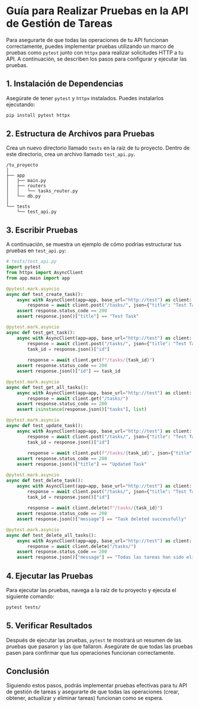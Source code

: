 # Guía para Realizar Pruebas en la API de Gestión de Tareas

Para asegurarte de que todas las operaciones de tu API funcionan correctamente, puedes implementar pruebas utilizando un marco de pruebas como `pytest` junto con `httpx` para realizar solicitudes HTTP a tu API. A continuación, se describen los pasos para configurar y ejecutar las pruebas.

## 1. Instalación de Dependencias

Asegúrate de tener `pytest` y `httpx` instalados. Puedes instalarlos ejecutando:

```bash
pip install pytest httpx
```

## 2. Estructura de Archivos para Pruebas

Crea un nuevo directorio llamado `tests` en la raíz de tu proyecto. Dentro de este directorio, crea un archivo llamado `test_api.py`.

```
/tu_proyecto
│
├── app
│   ├── main.py
│   ├── routers
│   │   └── tasks_router.py
│   └── db.py
│
└── tests
    └── test_api.py
```

## 3. Escribir Pruebas

A continuación, se muestra un ejemplo de cómo podrías estructurar tus pruebas en `test_api.py`:

```python
# tests/test_api.py
import pytest
from httpx import AsyncClient
from app.main import app

@pytest.mark.asyncio
async def test_create_task():
    async with AsyncClient(app=app, base_url="http://test") as client:
        response = await client.post("/tasks/", json={"title": "Test Task", "description": "This is a test task", "completed": False})
    assert response.status_code == 200
    assert response.json()["title"] == "Test Task"

@pytest.mark.asyncio
async def test_get_task():
    async with AsyncClient(app=app, base_url="http://test") as client:
        response = await client.post("/tasks/", json={"title": "Test Task", "description": "This is a test task", "completed": False})
        task_id = response.json()["id"]
        
        response = await client.get(f"/tasks/{task_id}")
    assert response.status_code == 200
    assert response.json()["id"] == task_id

@pytest.mark.asyncio
async def test_get_all_tasks():
    async with AsyncClient(app=app, base_url="http://test") as client:
        response = await client.get("/tasks/")
    assert response.status_code == 200
    assert isinstance(response.json()["tasks"], list)

@pytest.mark.asyncio
async def test_update_task():
    async with AsyncClient(app=app, base_url="http://test") as client:
        response = await client.post("/tasks/", json={"title": "Test Task", "description": "This is a test task", "completed": False})
        task_id = response.json()["id"]
        
        response = await client.put(f"/tasks/{task_id}", json={"title": "Updated Task", "description": "This task has been updated", "completed": True})
    assert response.status_code == 200
    assert response.json()["title"] == "Updated Task"

@pytest.mark.asyncio
async def test_delete_task():
    async with AsyncClient(app=app, base_url="http://test") as client:
        response = await client.post("/tasks/", json={"title": "Test Task", "description": "This is a test task", "completed": False})
        task_id = response.json()["id"]
        
        response = await client.delete(f"/tasks/{task_id}")
    assert response.status_code == 200
    assert response.json()["message"] == "Task deleted successfully"

@pytest.mark.asyncio
async def test_delete_all_tasks():
    async with AsyncClient(app=app, base_url="http://test") as client:
        response = await client.delete("/tasks/")
    assert response.status_code == 200
    assert response.json()["message"] == "Todas las tareas han sido eliminadas exitosamente"
```

## 4. Ejecutar las Pruebas

Para ejecutar las pruebas, navega a la raíz de tu proyecto y ejecuta el siguiente comando:

```bash
pytest tests/
```

## 5. Verificar Resultados

Después de ejecutar las pruebas, `pytest` te mostrará un resumen de las pruebas que pasaron y las que fallaron. Asegúrate de que todas las pruebas pasen para confirmar que tus operaciones funcionan correctamente.

## Conclusión

Siguiendo estos pasos, podrás implementar pruebas efectivas para tu API de gestión de tareas y asegurarte de que todas las operaciones (crear, obtener, actualizar y eliminar tareas) funcionan como se espera.
